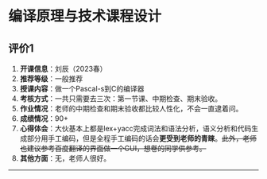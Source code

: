 # 编译原理与技术课程设计

## 评价1

1. **开课信息**：刘辰（2023春）
2. **推荐等级**：一般推荐
3. **授课内容**：做一个Pascal-s到C的编译器
4. **考核方式**：一共只需要去三次：第一节课、中期检查、期末验收。
5. **作业情况**：老师的中期检查和期末验收都比较人性化，不会一直逮着问。
6. **成绩情况**：90+
7. **心得体会**：大伙基本上都是lex+yacc完成词法和语法分析，语义分析和代码生成部分用手工编码，但是全程手工编码的话会**更受到老师的青睐**。~~此外，老师也建议参考百度翻译的界面做一个GUI，想卷的同学供参考。~~
8. **其他方面**：无，老师人很好。

---
